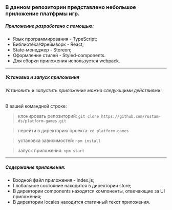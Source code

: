 ### В данном репозитории представлено небольшое приложение платфрмы игр.

##### Приложение разработано с помощью: 
* Язык программирования - TypeScript;
* Библиотека/Фреймворк - React; 
* State-менеджер - Storeon; 
* Оформление стилей - Styled-components.
* Для сборки приложения используется webpack.

***

##### Установка и запуск приложения 
###### Установить и запустить приложение можно следующими действиями:

В вашей командной строке:

> клонировать репозиторий:
```git clone https://github.com/rustam-ds/platform-games.git```

> перейти в директорию проекта: 
```cd platform-games```

> установка зависимостей: ```npm install```

> запуск приложения: ```npm start```

***

##### Содержание приложения: 
* Входной файл приложения - index.js; 
* Глобальное состояние находится в директории store; 
* В директории components находятся компоненты, отвечающие за UI приложения; 
* В директории locales находится статичный текст приложения.